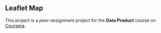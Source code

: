 ## Leaflet Map

This project is a *peer-assignment* project for the **Data Product** course on [Coursera](https://www.coursera.org/).
